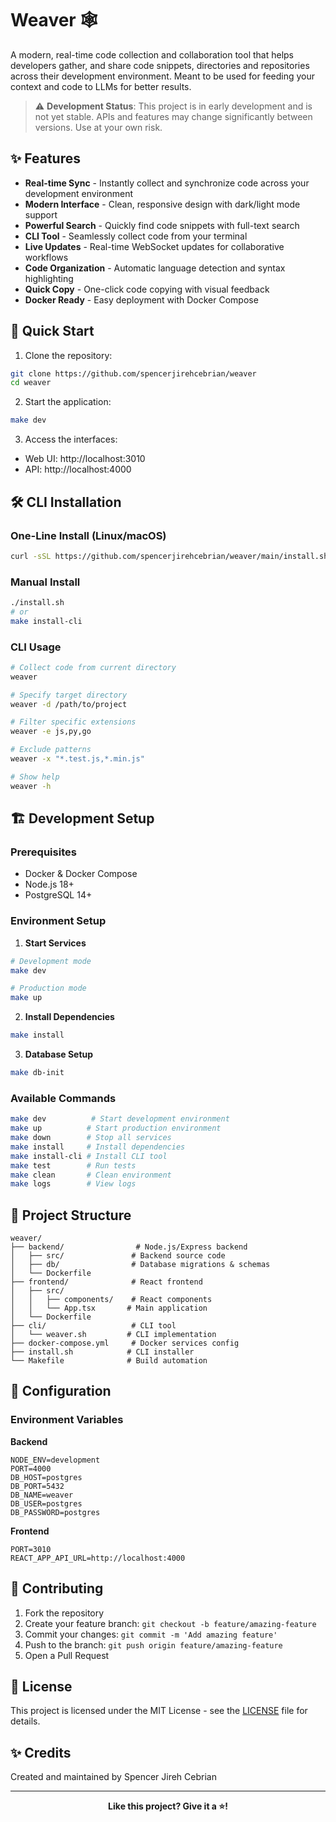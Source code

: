 # Weaver 🕸️

A modern, real-time code collection and collaboration tool that helps developers gather, and share code snippets, directories and repositories across their development environment. Meant to be used for feeding your context and code to LLMs for better results.

> ⚠️ **Development Status**: This project is in early development and is not yet stable. APIs and features may change significantly between versions. Use at your own risk.

## ✨ Features

- **Real-time Sync** - Instantly collect and synchronize code across your development environment
- **Modern Interface** - Clean, responsive design with dark/light mode support
- **Powerful Search** - Quickly find code snippets with full-text search
- **CLI Tool** - Seamlessly collect code from your terminal
- **Live Updates** - Real-time WebSocket updates for collaborative workflows
- **Code Organization** - Automatic language detection and syntax highlighting
- **Quick Copy** - One-click code copying with visual feedback
- **Docker Ready** - Easy deployment with Docker Compose

## 🚀 Quick Start

1. Clone the repository:

```bash
git clone https://github.com/spencerjirehcebrian/weaver
cd weaver
```

2. Start the application:

```bash
make dev
```

3. Access the interfaces:

- Web UI: http://localhost:3010
- API: http://localhost:4000

## 🛠️ CLI Installation

### One-Line Install (Linux/macOS)

```bash
curl -sSL https://github.com/spencerjirehcebrian/weaver/main/install.sh | bash
```

### Manual Install

```bash
./install.sh
# or
make install-cli
```

### CLI Usage

```bash
# Collect code from current directory
weaver

# Specify target directory
weaver -d /path/to/project

# Filter specific extensions
weaver -e js,py,go

# Exclude patterns
weaver -x "*.test.js,*.min.js"

# Show help
weaver -h
```

## 🏗️ Development Setup

### Prerequisites

- Docker & Docker Compose
- Node.js 18+
- PostgreSQL 14+

### Environment Setup

1. **Start Services**

```bash
# Development mode
make dev

# Production mode
make up
```

2. **Install Dependencies**

```bash
make install
```

3. **Database Setup**

```bash
make db-init
```

### Available Commands

```bash
make dev          # Start development environment
make up          # Start production environment
make down        # Stop all services
make install     # Install dependencies
make install-cli # Install CLI tool
make test        # Run tests
make clean       # Clean environment
make logs        # View logs
```

## 📁 Project Structure

```
weaver/
├── backend/                # Node.js/Express backend
│   ├── src/               # Backend source code
│   ├── db/                # Database migrations & schemas
│   └── Dockerfile
├── frontend/              # React frontend
│   ├── src/
│   │   ├── components/    # React components
│   │   └── App.tsx       # Main application
│   └── Dockerfile
├── cli/                   # CLI tool
│   └── weaver.sh         # CLI implementation
├── docker-compose.yml     # Docker services config
├── install.sh            # CLI installer
└── Makefile              # Build automation
```

## 🔧 Configuration

### Environment Variables

**Backend**

```env
NODE_ENV=development
PORT=4000
DB_HOST=postgres
DB_PORT=5432
DB_NAME=weaver
DB_USER=postgres
DB_PASSWORD=postgres
```

**Frontend**

```env
PORT=3010
REACT_APP_API_URL=http://localhost:4000
```

## 🤝 Contributing

1. Fork the repository
2. Create your feature branch: `git checkout -b feature/amazing-feature`
3. Commit your changes: `git commit -m 'Add amazing feature'`
4. Push to the branch: `git push origin feature/amazing-feature`
5. Open a Pull Request

## 📝 License

This project is licensed under the MIT License - see the [LICENSE](LICENSE) file for details.

## ✨ Credits

Created and maintained by Spencer Jireh Cebrian

---

<div align="center">
  <strong>Like this project? Give it a ⭐️!</strong>
</div>
